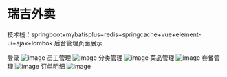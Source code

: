 # 瑞吉外卖
技术栈：springboot+mybatisplus+redis+springcache+vue+element-ui+ajax+lombok
后台管理页面展示

登录
![image](https://user-images.githubusercontent.com/109361990/179744849-c15503f0-fe02-4453-9cee-46ba94ad7c18.png)
员工管理
![image](https://user-images.githubusercontent.com/109361990/179745345-837a56f8-729d-429f-80a8-0d32ac14f1d2.png)
分类管理
![image](https://user-images.githubusercontent.com/109361990/179745577-8e5628cc-7f6e-4bc4-aafc-4193ad56b398.png)
菜品管理
![image](https://user-images.githubusercontent.com/109361990/179745777-03f8818f-6d9a-4f46-a8c7-a53d98fd35cc.png)
套餐管理
![image](https://user-images.githubusercontent.com/109361990/179745851-8979b2c9-a8e6-48a5-b028-2d222782676f.png)
订单明细
![image](https://user-images.githubusercontent.com/109361990/179745992-c8ff4ad9-097b-4567-8e31-e2640a5fa280.png)


